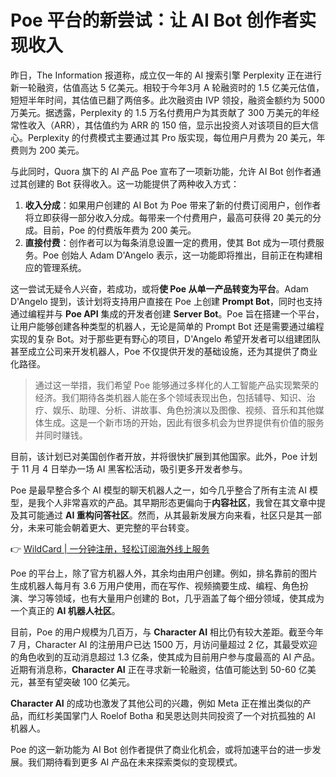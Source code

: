 # Poe 平台的新尝试：让 AI Bot 创作者实现收入

昨日，The Information 报道称，成立仅一年的 AI 搜索引擎 Perplexity 正在进行新一轮融资，估值高达 5 亿美元。相较于今年3月 A 轮融资时的 1.5 亿美元估值，短短半年时间，其估值已翻了两倍多。此次融资由 IVP 领投，融资金额约为 5000 万美元。据透露，Perplexity 的 1.5 万名付费用户为其贡献了 300 万美元的年经常性收入（ARR），其估值约为 ARR 的 150 倍，显示出投资人对该项目的巨大信心。Perplexity 的付费模式主要通过其 Pro 版实现，每位用户月费为 20 美元，年费则为 200 美元。

与此同时，Quora 旗下的 AI 产品 Poe 宣布了一项新功能，允许 AI Bot 创作者通过其创建的 Bot 获得收入。这一功能提供了两种收入方式：

1. **收入分成**：如果用户创建的 AI Bot 为 Poe 带来了新的付费订阅用户，创作者将立即获得一部分收入分成。每带来一个付费用户，最高可获得 20 美元的分成。目前，Poe 的付费版年费为 200 美元。
2. **直接付费**：创作者可以为每条消息设置一定的费用，使其 Bot 成为一项付费服务。Poe 创始人 Adam D'Angelo 表示，这一功能即将推出，目前正在构建相应的管理系统。

这一尝试无疑令人兴奋，若成功，或将**使 Poe 从单一产品转变为平台**。Adam D'Angelo 提到，该计划将支持用户直接在 Poe 上创建 **Prompt Bot**，同时也支持通过编程并与 **Poe API** 集成的开发者创建 **Server Bot**。Poe 旨在搭建一个平台，让用户能够创建各种类型的机器人，无论是简单的 Prompt Bot 还是需要通过编程实现的复杂 Bot。对于那些更有野心的项目，D'Angelo 希望开发者可以组建团队甚至成立公司来开发机器人，Poe 不仅提供开发的基础设施，还为其提供了商业化路径。

> 通过这一举措，我们希望 Poe 能够通过多样化的人工智能产品实现繁荣的经济。我们期待各类机器人能在多个领域表现出色，包括辅导、知识、治疗、娱乐、助理、分析、讲故事、角色扮演以及图像、视频、音乐和其他媒体生成。这是一个新市场的开始，因此有很多机会为世界提供有价值的服务并同时赚钱。

目前，该计划已对美国创作者开放，并将很快扩展到其他国家。此外，Poe 计划于 11 月 4 日举办一场 AI 黑客松活动，吸引更多开发者参与。

Poe 是最早整合多个 AI 模型的聊天机器人之一，如今几乎整合了所有主流 AI 模型，是我个人非常喜欢的产品。其早期形态更偏向于**内容社区**，我曾在其文章中提及其可能通过 **AI 重构问答社区**。然而，从其最新发展方向来看，社区只是其一部分，未来可能会朝着更大、更完整的平台转变。

👉 [WildCard | 一分钟注册，轻松订阅海外线上服务](https://bbtdd.com/WildCard)

Poe 的平台上，除了官方机器人外，其余均由用户创建。例如，排名靠前的图片生成机器人每月有 3.6 万用户使用，而在写作、视频摘要生成、编程、角色扮演、学习等领域，也有大量用户创建的 Bot，几乎涵盖了每个细分领域，使其成为一个真正的 **AI 机器人社区**。

目前，Poe 的用户规模为几百万，与 **Character AI** 相比仍有较大差距。截至今年 7 月，Character AI 的注册用户已达 1500 万，月访问量超过 2 亿，其最受欢迎的角色收到的互动消息超过 1.3 亿条，使其成为目前用户参与度最高的 AI 产品。近期有消息称，**Character AI** 正在寻求新一轮融资，估值可能达到 50-60 亿美元，甚至有望突破 100 亿美元。

**Character AI** 的成功也激发了其他公司的兴趣，例如 Meta 正在推出类似的产品，而红杉美国掌门人 Roelof Botha 和吴恩达则共同投资了一个对抗孤独的 AI 机器人。

Poe 的这一新功能为 AI Bot 创作者提供了商业化机会，或将加速平台的进一步发展。我们期待看到更多 AI 产品在未来探索类似的变现模式。